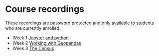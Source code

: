 # Course recordings
These recordings are password protected and only available to students who are currently enrolled.

- Week 1 [Jupyter and python](https://ucla.zoom.us/rec/share/dhjnPuaPKkiR8x6UAGVKPDMo1EweotSJah-LqZfXMLOCsrtvCH3_p8MSvFP1xCnQ.oQsuUIH8ev4R8nOE?startTime=1641253585000)
- Week 2 [Working with Geopandas](https://ucla.zoom.us/rec/share/k94k0OgMXa1zHbj5_5NB3bsYc8nOPe_5_ZPaLJrHRlH03GY1zF51naWCioHiDa1_.OZUvqYLiWfvd4ztP?startTime=1641852341000)
- Week 3 [The Census](https://ucla.zoom.us/rec/share/7MZU6zqm5zHjv_9Lf6OTd3ZgryHvGizlEuuxWunX7xp1tBWA2IfF2eZIBBzZt8fd.xu3ofRnAIUjRPI-y?startTime=1642543394000)
